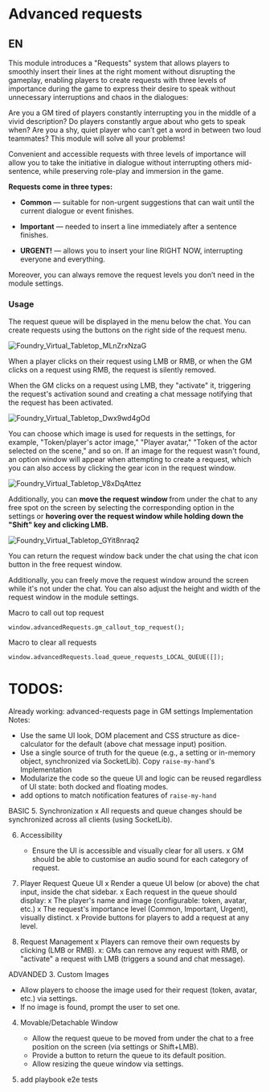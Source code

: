 <h1>Advanced requests</h1>
<h2>EN</h2>
<p>This module introduces a "Requests" system that allows players to smoothly insert their lines at the right moment without disrupting the gameplay, enabling players to create requests with three levels of importance during the game to express their desire to speak without unnecessary interruptions and chaos in the dialogues:</p> <p>Are you a GM tired of players constantly interrupting you in the middle of a vivid description? Do players constantly argue about who gets to speak when? Are you a shy, quiet player who can’t get a word in between two loud teammates? This module will solve all your problems!</p> <p>Convenient and accessible requests with three levels of importance will allow you to take the initiative in dialogue without interrupting others mid-sentence, while preserving role-play and immersion in the game.</p> <p><strong>Requests come in three types:</strong></p> <ul> <li> <p><strong>Common</strong> — suitable for non-urgent suggestions that can wait until the current dialogue or event finishes.</p> </li> <li> <p><strong>Important</strong> — needed to insert a line immediately after a sentence finishes.</p> </li> <li> <p><strong>URGENT!</strong> — allows you to insert your line RIGHT NOW, interrupting everyone and everything.</p> </li> </ul> <p>Moreover, you can always remove the request levels you don’t need in the module settings.</p> <h3>Usage</h3> <p>The request queue will be displayed in the menu below the chat. You can create requests using the buttons on the right side of the request menu.</p> 

![Foundry_Virtual_Tabletop_MLnZrxNzaG](https://github.com/user-attachments/assets/f81cace1-f74b-45e8-8f84-5eaafa2e7621)
<p>When a player clicks on their request using LMB or RMB, or when the GM clicks on a request using RMB, the request is silently removed.</p> <p>When the GM clicks on a request using LMB, they "activate" it, triggering the request's activation sound and creating a chat message notifying that the request has been activated.</p> 

![Foundry_Virtual_Tabletop_Dwx9wd4gOd](https://github.com/user-attachments/assets/a58fc66a-d755-49d5-9ef5-2e88d3ae9b1e)
<p>You can choose which image is used for requests in the settings, for example, "Token/player's actor image," "Player avatar," "Token of the actor selected on the scene," and so on. If an image for the request wasn't found, an option window will appear when attempting to create a request, which you can also access by clicking the gear icon in the request window.</p> 

![Foundry_Virtual_Tabletop_V8xDqAttez](https://github.com/user-attachments/assets/4fae1615-b362-4784-a075-2cbc31c5c38b)
<p>Additionally, you can <strong>move the request window </strong>from under the chat to any free spot on the screen by selecting the corresponding option in the settings or <strong>hovering over the request window while holding down the "Shift" key and clicking LMB.</strong></p> 

![Foundry_Virtual_Tabletop_GYit8nraq2](https://github.com/user-attachments/assets/bf801d43-00c0-4e5e-aac7-5bf3c7c0e44c)
<p>You can return the request window back under the chat using the chat icon button in the free request window.</p> <p>Additionally, you can freely move the request window around the screen while it's not under the chat. You can also adjust the height and width of the request window in the module settings.</p>

Macro to call out top request
```
window.advancedRequests.gm_callout_top_request();
```

Macro to clear all requests
```
window.advancedRequests.load_queue_requests_LOCAL_QUEUE([]);
```

# TODOS:

Already working: advanced-requests page in GM settings
Implementation Notes:
- Use the same UI look, DOM placement and CSS structure as dice-calculator for the default (above chat message input) position.
- Use a single source of truth for the queue (e.g., a setting or in-memory object, synchronized via SocketLib). Copy `raise-my-hand`'s Implementation
- Modularize the code so the queue UI and logic can be reused regardless of UI state:  both docked and floating modes. 
- add options to match notification features of `raise-my-hand`

BASIC
5. Synchronization
   x All requests and queue changes should be synchronized across all clients (using SocketLib).

6. Accessibility
   - Ensure the UI is accessible and visually clear for all users.
   x GM should be able to customise an audio sound for each category of request.

1. Player Request Queue UI
   x Render a queue UI below (or above) the chat input, inside the chat sidebar.
   x Each request in the queue should display:
     x The player's name and image (configurable: token, avatar, etc.)
     x The request's importance level (Common, Important, Urgent), visually distinct.
   x Provide buttons for players to add a request at any level.

2. Request Management
   x Players can remove their own requests by clicking (LMB or RMB).
   x: GMs can remove any request with RMB, or "activate" a request with LMB (triggers a sound and chat message).


ADVANDED
3. Custom Images
   - Allow players to choose the image used for their request (token, avatar, etc.) via settings.
   - If no image is found, prompt the user to set one.
4. Movable/Detachable Window
   - Allow the request queue to be moved from under the chat to a free position on the screen (via settings or Shift+LMB).
   - Provide a button to return the queue to its default position.
   - Allow resizing the queue window via settings.

7. add playbook e2e tests
